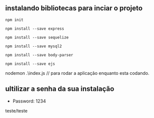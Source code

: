 ## instalando bibliotecas para inciar o projeto

~~~ 
npm init

npm install --save express

npm install --save sequelize

npm install --save mysql2

npm install --save body-parser

npm install --save ejs
~~~

nodemon .\index.js // para rodar a aplicação enquanto esta codando.

## ultilizar a senha da sua instalação 
* Password: 1234

teste/teste